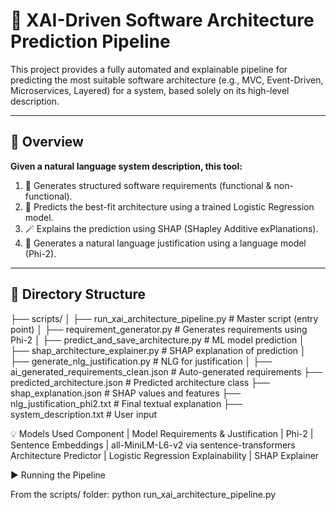 # 🧠 XAI-Driven Software Architecture Prediction Pipeline

This project provides a fully automated and explainable pipeline for predicting the most suitable software architecture (e.g., MVC, Event-Driven, Microservices, Layered) for a system, based solely on its high-level description.

---

## 🚀 Overview

**Given a natural language system description, this tool:**
1. 🧾 Generates structured software requirements (functional & non-functional).
2. 🧠 Predicts the best-fit architecture using a trained Logistic Regression model.
3. 🪄 Explains the prediction using SHAP (SHapley Additive exPlanations).
4. 📝 Generates a natural language justification using a language model (Phi-2).

---

## 📁 Directory Structure

├── scripts/
│ ├── run_xai_architecture_pipeline.py # Master script (entry point)
│ ├── requirement_generator.py # Generates requirements using Phi-2
│ ├── predict_and_save_architecture.py # ML model prediction
│ ├── shap_architecture_explainer.py # SHAP explanation of prediction
│ ├── generate_nlg_justification.py # NLG for justification
│
├── ai_generated_requirements_clean.json # Auto-generated requirements
├── predicted_architecture.json # Predicted architecture class
├── shap_explanation.json # SHAP values and features
├── nlg_justification_phi2.txt # Final textual explanation
├── system_description.txt # User input


💡 Models Used
Component	                    |   Model
Requirements & Justification	|   Phi-2
                                |
Sentence Embeddings	            |   all-MiniLM-L6-v2 via sentence-transformers
Architecture Predictor	        |   Logistic Regression
Explainability	                |   SHAP Explainer


▶️ Running the Pipeline

From the scripts/ folder:
python run_xai_architecture_pipeline.py